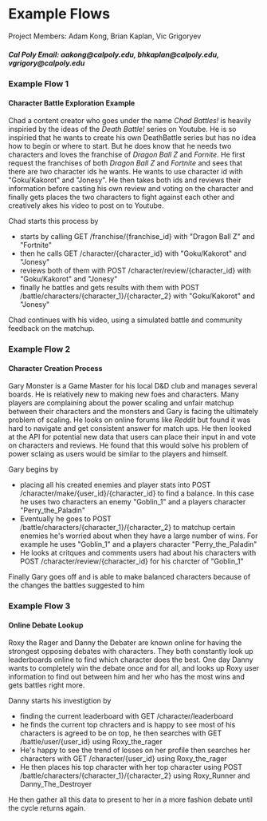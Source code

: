 <h1>Example Flows</h1>

<p>Project Members: Adam Kong, Brian Kaplan, Vic Grigoryev</p>

<h5>Cal Poly Email: aakong@calpoly.edu, bhkaplan@calpoly.edu, vgrigory@calpoly.edu</h5>

<h3>Example Flow 1</h3>

<h4>Character Battle Exploration Example</h4>

Chad a content creator who goes under the name _Chad Battles!_ is heavily inspiried by the ideas of the _Death Battle!_ series on Youtube. He is so inspiried that he wants to create his own DeathBattle series but has no idea how to begin or where to start. But he does know that he needs two characters and loves the franchise of _Dragon Ball Z_ and _Fornite_. He first request the franchises of both _Dragon Ball Z_ and _Fortnite_ and sees that there are two character ids he wants. He wants to use character id with "Goku/Kakorot" and "Jonesy". He then takes both ids and reviews their information before casting his own review and voting on the character and finally gets places the two characters to fight against each other and creatively akes his video to post on to Youtube.

Chad starts this process by

- starts by calling GET /franchise/{franchise_id} with "Dragon Ball Z" and "Fortnite"
- then he calls GET /character/{character_id} with "Goku/Kakorot" and "Jonesy"
- reviews both of them with POST /character/review/{character_id} with "Goku/Kakorot" and "Jonesy"
- finally he battles and gets results with them with POST /battle/characters/{character_1}/{character_2} with "Goku/Kakorot" and "Jonesy"

Chad continues with his video, using a simulated battle and community feedback on the matchup.

<h3>Example Flow 2</h3>

<h4>Character Creation Process</h4>

Gary Monster is a Game Master for his local D&D club and manages several boards. He is relatively new to making new foes and characters. Many players are complaining about the power scaling and unfair matchup between their characters and the monsters and Gary is facing the ultimately problem of scaling. He looks on online forums like _Reddit_ but found it was hard to navigate and get consistent answer for match ups. He then looked at the API for potential new data that users can place their input in and vote on characters and reviews. He found that this would solve his problem of power sclaing as users would be similar to the players and himself.

Gary begins by
- placing all his created enemies and player stats into POST /character/make/{user_id}/{character_id} to find a balance. In this case he uses two characters an enemy "Goblin_1" and a players character "Perry_the_Paladin"
- Eventually he goes to POST /battle/characters/{character_1}/{character_2} to matchup certain enemies he's worried about when they have a large number of wins. For example he uses "Goblin_1" and a players character "Perry_the_Paladin"
- He looks at critques and comments users had about his characters with POST /character/review/{character_id} for his charcter of "Goblin_1"

Finally Gary goes off and is able to make balanced characters because of the changes the battles suggested to him

<h3>Example Flow 3</h3>

<h4>Online Debate Lookup</h4>

Roxy the Rager and Danny the Debater are known online for having the strongest opposing debates with characters. They both constantly look up leaderboards online to find which character does the best. One day Danny wants to completely win the debate once and for all, and looks up Roxy user information to find out between him and her who has the most wins and gets battles right more.

Danny starts his investigtion by
- finding the current leaderboard with GET /character/leaderboard
- he finds the current top chracters and is happy to see most of his characters is agreed to be on top, he then searches with GET /battle/user/{user_id} using Roxy_the_rager
- He's happy to see the trend of losses on her profile then searches her characters with GET /character/{user_id} using Roxy_the_rager
- He then places his top character with her top character using POST /battle/characters/{character_1}/{character_2} using Roxy_Runner and Danny_The_Destroyer

He then gather all this data to present to her in a more fashion debate until the cycle returns again.
